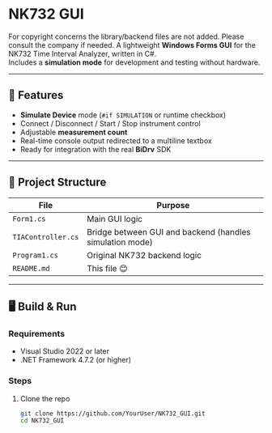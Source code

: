 
# NK732 GUI
For copyright concerns the library/backend files are not added. Please consult the company if needed. 
A lightweight **Windows Forms GUI** for the NK732 Time Interval Analyzer, written in C#.  
Includes a **simulation mode** for development and testing without hardware.

---

## 🚀 Features

- **Simulate Device** mode (`#if SIMULATION` or runtime checkbox)
- Connect / Disconnect / Start / Stop instrument control
- Adjustable **measurement count**
- Real-time console output redirected to a multiline textbox
- Ready for integration with the real **BiDrv** SDK

---

## 🧰 Project Structure

| File | Purpose |
|------|----------|
| `Form1.cs` | Main GUI logic |
| `TIAController.cs` | Bridge between GUI and backend (handles simulation mode) |
| `Program1.cs` | Original NK732 backend logic |
| `README.md` | This file 😊 |

---

## 🖥️ Build & Run

### Requirements
- Visual Studio 2022 or later  
- .NET Framework 4.7.2 (or higher)

### Steps
1. Clone the repo  
   ```bash
   git clone https://github.com/YourUser/NK732_GUI.git
   cd NK732_GUI
